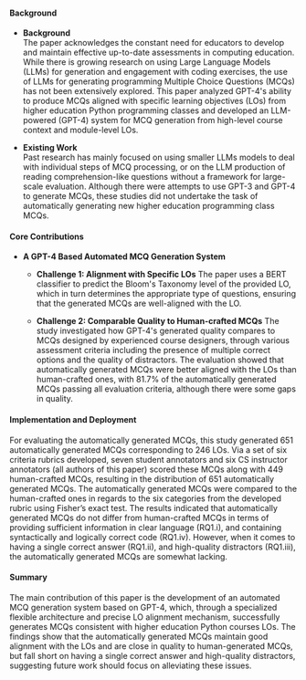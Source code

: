 #### Background
- **Background**       
The paper acknowledges the constant need for educators to develop and maintain effective up-to-date assessments in computing education. While there is growing research on using Large Language Models (LLMs) for generation and engagement with coding exercises, the use of LLMs for generating programming Multiple Choice Questions (MCQs) has not been extensively explored. This paper analyzed GPT-4's ability to produce MCQs aligned with specific learning objectives (LOs) from higher education Python programming classes and developed an LLM-powered (GPT-4) system for MCQ generation from high-level course context and module-level LOs.

- **Existing Work**  
Past research has mainly focused on using smaller LLMs models to deal with individual steps of MCQ processing, or on the LLM production of reading comprehension-like questions without a framework for large-scale evaluation. Although there were attempts to use GPT-3 and GPT-4 to generate MCQs, these studies did not undertake the task of automatically generating new higher education programming class MCQs.

#### Core Contributions
- **A GPT-4 Based Automated MCQ Generation System**
    - **Challenge 1: Alignment with Specific LOs**
        The paper uses a BERT classifier to predict the Bloom's Taxonomy level of the provided LO, which in turn determines the appropriate type of questions, ensuring that the generated MCQs are well-aligned with the LO. 
    
    - **Challenge 2: Comparable Quality to Human-crafted MCQs**
        The study investigated how GPT-4's generated quality compares to MCQs designed by experienced course designers, through various assessment criteria including the presence of multiple correct options and the quality of distractors. The evaluation showed that automatically generated MCQs were better aligned with the LOs than human-crafted ones, with 81.7% of the automatically generated MCQs passing all evaluation criteria, although there were some gaps in quality.

#### Implementation and Deployment
For evaluating the automatically generated MCQs, this study generated 651 automatically generated MCQs corresponding to 246 LOs. Via a set of six criteria rubrics developed, seven student annotators and six CS instructor annotators (all authors of this paper) scored these MCQs along with 449 human-crafted MCQs, resulting in the distribution of 651 automatically generated MCQs. The automatically generated MCQs were compared to the human-crafted ones in regards to the six categories from the developed rubric using Fisher’s exact test. The results indicated that automatically generated MCQs do not differ from human-crafted MCQs in terms of providing sufficient information in clear language (RQ1.i), and containing syntactically and logically correct code (RQ1.iv). However, when it comes to having a single correct answer (RQ1.ii), and high-quality distractors (RQ1.iii), the automatically generated MCQs are somewhat lacking.

#### Summary
The main contribution of this paper is the development of an automated MCQ generation system based on GPT-4, which, through a specialized flexible architecture and precise LO alignment mechanism, successfully generates MCQs consistent with higher education Python courses LOs. The findings show that the automatically generated MCQs maintain good alignment with the LOs and are close in quality to human-generated MCQs, but fall short on having a single correct answer and high-quality distractors, suggesting future work should focus on alleviating these issues.